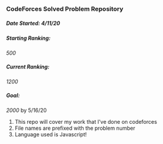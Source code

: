 ### CodeForces Solved Problem Repository

##### Date Started: 4/11/20

##### Starting Ranking:
*500*

##### Current Ranking:
*1200*

##### Goal: 
*2000* by 5/16/20

1. This repo will cover my work that I've done on codeforces
2. File names are prefixed with the problem number
3. Language used is Javascript!
